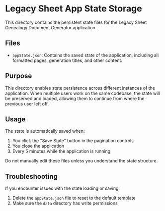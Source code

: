 # Legacy Sheet App State Storage

This directory contains the persistent state files for the Legacy Sheet Genealogy Document Generator application.

## Files

- `appState.json`: Contains the saved state of the application, including all formatted pages, generation titles, and other content.

## Purpose

This directory enables state persistence across different instances of the application. When multiple users work on the same codebase, the state will be preserved and loaded, allowing them to continue from where the previous user left off.

## Usage

The state is automatically saved when:
1. You click the "Save State" button in the pagination controls
2. You close the application
3. Every 5 minutes while the application is running

Do not manually edit these files unless you understand the state structure.

## Troubleshooting

If you encounter issues with the state loading or saving:
1. Delete the `appState.json` file to reset to the default template
2. Make sure the `data` directory has write permissions 
